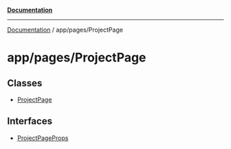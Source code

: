 [**Documentation**](../../../index.md)

***

[Documentation](../../../index.md) / app/pages/ProjectPage

# app/pages/ProjectPage

## Classes

- [ProjectPage](classes/ProjectPage.md)

## Interfaces

- [ProjectPageProps](interfaces/ProjectPageProps.md)
